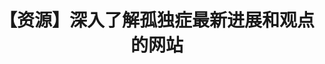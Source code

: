 ---
title: 【资源】深入了解孤独症最新进展和观点的网站
tags: [Austim, ASD, 孤独, Aspie]
color: success
description: 很有用！可以更加了解自己，试着对自己进行干预
external_url: http://mp.weixin.qq.com/s?__biz=MzIyMzgyMjY5NQ==&amp;mid=2247483703&amp;idx=1&amp;sn=cd5a94e19b99334dce984527afd66609&amp;chksm=e819173fdf6e9e29296912b7e7b97d8a70e4b093518ec7ac509c3d3e01e220aace7fdaf69c7a&amp;scene=27#wechat_redirect
---